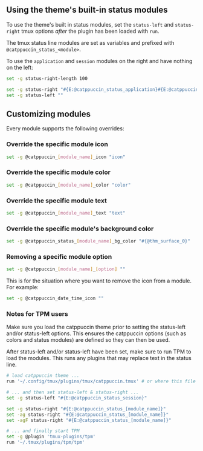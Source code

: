 ## Using the theme's built-in status modules

To use the theme's built in status modules, set the `status-left` and
`status-right` tmux options _after_ the plugin has been loaded with `run`.

The tmux status line modules are set as variables and prefixed with `@catppuccin_status_<module>`.

To use the `application` and `session` modules on the right and have nothing on
the left:

```sh
set -g status-right-length 100

set -g status-right "#{E:@catppuccin_status_application}#{E:@catppuccin_status_session}"
set -g status-left ""
```

## Customizing modules

Every module supports the following overrides:

### Override the specific module icon

```sh
set -g @catppuccin_[module_name]_icon "icon"
```

### Override the specific module color

```sh
set -g @catppuccin_[module_name]_color "color"
```

### Override the specific module text

```sh
set -g @catppuccin_[module_name]_text "text"
```

### Override the specific module's background color

```sh
set -g @catppuccin_status_[module_name]_bg_color "#{@thm_surface_0}"
```

### Removing a specific module option

```sh
set -g @catppuccin_[module_name]_[option] ""
```

This is for the situation where you want to remove the icon from a module.
For example:

```sh
set -g @catppuccin_date_time_icon ""
```

### Notes for TPM users

Make sure you load the catppuccin theme prior to setting the status-left and/or
status-left options. This ensures the catppuccin options (such as colors and
status modules) are defined so they can then be used.

After status-left and/or status-left have been set, make sure to run TPM to load
the modules. This runs any plugins that may replace text in the status line.

```bash
# load catppuccin theme ...
run '~/.config/tmux/plugins/tmux/catppuccin.tmux' # or where this file is located on your machine

# ... and then set status-left & status-right ...
set -g status-left "#{E:@catppuccin_status_session}"

set -g status-right "#{E:@catppuccin_status_[module_name]}"
set -ag status-right "#{E:@catppuccin_status_[module_name]}"
set -agF status-right "#{E:@catppuccin_status_[module_name]}"

# ... and finally start TPM
set -g @plugin 'tmux-plugins/tpm'
run '~/.tmux/plugins/tpm/tpm'
```
